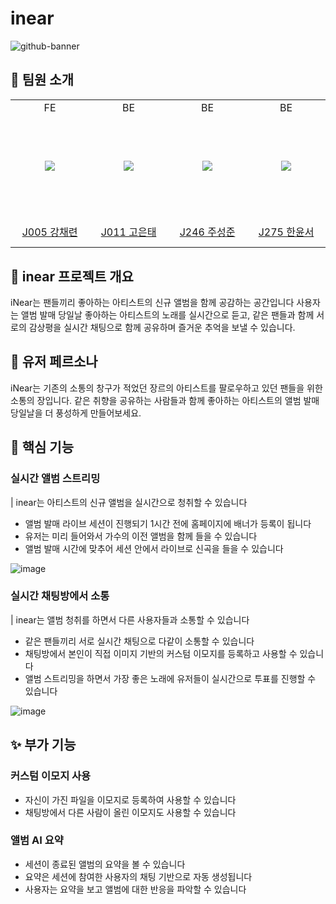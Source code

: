 # inear

![github-banner](https://github.com/user-attachments/assets/f227663a-8c5c-46d6-8ca7-92d4b16862c5)  

## 💪 팀원 소개
<markdown-accessiblity-table data-catalyst=""><table>
  <tbody>
    <tr>
    <td align="center" width="160px">FE</td>
    <td align="center" width="160px">BE</td>
    <td align="center" width="160px">BE</td>
    <td align="center" width="160px">BE</td>
  </tr>
    <tr height="160px">
    <td align="center" width="160px">
      <a href="https://github.com/chaeryeon823"><img src="https://avatars.githubusercontent.com/u/87600308?v=4" style="max-width: 100%;"></a>
    </td>
    <td align="center" width="160px">
      <a href="https://github.com/Kontae"><img src="https://avatars.githubusercontent.com/u/91358761?v=4" style="max-width: 100%;"></a>
    </td> 
    <td align="center" width="160px">
      <a href="https://github.com/rdyjun"><img src="https://avatars.githubusercontent.com/u/45596014?v=4" style="max-width: 100%;"></a>
    </td>
    <td align="center" width="160px">
      <a href="https://github.com/yoonseo-han"><img src="https://avatars.githubusercontent.com/u/51229971?v=4" style="max-width: 100%;"></a>
    </td>
  </tr>
  <tr height="50px">
    <td align="center" width="160px">
      <a href="https://github.com/chaeryeon823">J005 강채련</a>
    </td>
    <td align="center" width="160px">
      <a href="https://github.com/Kontae">J011 고은태</a>
    </td>
    <td align="center" width="160px">
      <a href="https://github.com/rdyjun">J246 주성준</a>
    </td>
    <td align="center" width="160px">
      <a href="https://github.com/yoonseo-han">J275 한윤서</a>
    </td>
  </tr>
</tbody></table></markdown-accessiblity-table>

## 🎵 inear 프로젝트 개요



iNear는 팬들끼리 좋아하는 아티스트의 신규 앨범을 함께 공감하는 공간입니다
사용자는 앨범 발매 당일날 좋아하는 아티스트의 노래를 실시간으로 듣고, 같은 팬들과 함께 서로의 감상평을 실시간 채팅으로 함께 공유하며 즐거운 추억을 보낼 수 있습니다.

## 🔔 유저 페르소나

iNear는 기존의 소통의 창구가 적었던 장르의 아티스트를 팔로우하고 있던 팬들을 위한 소통의 장입니다.
같은 취향을 공유하는 사람들과 함께 좋아하는 아티스트의 앨범 발매 당일날을 더 풍성하게 만들어보세요.

## 🚀 핵심 기능

### 실시간 앨범 스트리밍 
| inear는 아티스트의 신규 앨범을 실시간으로 청취할 수 있습니다
- 앨범 발매 라이브 세션이 진행되기 1시간 전에 홈페이지에 배너가 등록이 됩니다
- 유저는 미리 들어와서 가수의 이전 앨범을 함께 들을 수 있습니다
- 앨범 발매 시간에 맞추어 세션 안에서 라이브로 신곡을 들을 수 있습니다  

![image](https://github.com/user-attachments/assets/c8eafbda-c1e7-4411-8257-45c622ddaeb2)
### 실시간 채팅방에서 소통
| inear는 앨범 청취를 하면서 다른 사용자들과 소통할 수 있습니다
- 같은 팬들끼리 서로 실시간 채팅으로 다같이 소통할 수 있습니다
- 채팅방에서 본인이 직접 이미지 기반의 커스텀 이모지를 등록하고 사용할 수 있습니다
- 앨범 스트리밍을 하면서 가장 좋은 노래에 유저들이 실시간으로 투표를 진행할 수 있습니다  

![image](https://github.com/user-attachments/assets/e499f94f-8250-4add-a3f0-76abfdf178f5)

## ✨ 부가 기능

### 커스텀 이모지 사용
- 자신이 가진 파일을 이모지로 등록하여 사용할 수 있습니다
- 채팅방에서 다른 사람이 올린 이모지도 사용할 수 있습니다

### 앨범 AI 요약
- 세션이 종료된 앨범의 요약을 볼 수 있습니다
- 요약은 세션에 참여한 사용자의 채팅 기반으로 자동 생성됩니다
- 사용자는 요약을 보고 앨범에 대한 반응을 파악할 수 있습니다